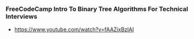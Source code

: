 ### FreeCodeCamp Intro To Binary Tree Algorithms For Technical Interviews

- https://www.youtube.com/watch?v=fAAZixBzIAI
